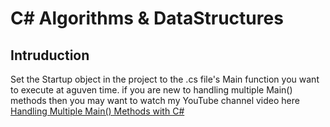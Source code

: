 # C# Algorithms & DataStructures

## Intruduction
Set the Startup object in the project to the .cs file's Main function you want to execute at aguven time.
if you are new to handling multiple Main() methods then you may want to watch my YouTube channel video here 
<a href="https://www.youtube.com/watch?v=KJcBj3hLIpM" target="_blank">Handling Multiple Main() Methods with C#</a>
